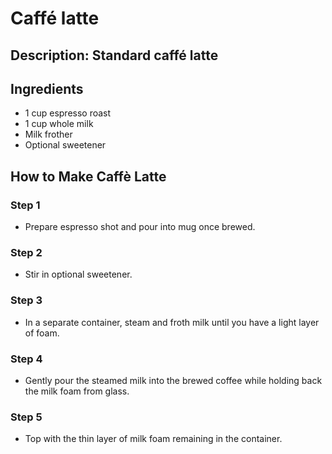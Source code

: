 # Caffé latte

## Description: Standard caffé latte

## Ingredients

- 1 cup espresso roast
- 1 cup whole milk
- Milk frother
- Optional sweetener

## How to Make Caffè Latte

### Step 1

- Prepare espresso shot and pour into mug once brewed.

### Step 2

- Stir in optional sweetener.

### Step 3

- In a separate container, steam and froth milk until you have a light layer of foam.

### Step 4

- Gently pour the steamed milk into the brewed coffee while holding back the milk foam from glass.

### Step 5

- Top with the thin layer of milk foam remaining in the container.
